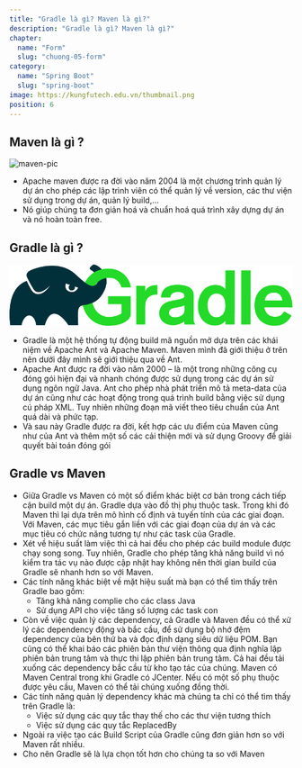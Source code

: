 ```yaml
---
title: "Gradle là gì? Maven là gì?"
description: "Gradle là gì? Maven là gì?"
chapter:
  name: "Form"
  slug: "chuong-05-form"
category:
  name: "Spring Boot"
  slug: "spring-boot"
image: https://kungfutech.edu.vn/thumbnail.png
position: 6
---
```


## Maven là gì ?

![maven-pic](https://cloudviet.com.vn/wp-content/uploads/2021/10/Apache-maven.jpg)

- Apache maven được ra đời vào năm 2004 là một chương trình quản lý dự án cho phép các lập trình viên có thể quản lý về version, các thư viện sử dụng trong dự án, quản lý build,…
- Nó giúp chúng ta đơn giản hoá và chuẩn hoá quá trình xây dựng dự án và nó hoàn toàn free.

## Gradle là gì ?

![gradle-pic](https://raw.githubusercontent.com/docker-library/docs/c3d3ca6beed000f9ba6eabc98f3399158f520256/gradle/logo.png)

- Gradle là một hệ thống tự động build mã nguồn mở dựa trên các khái niệm về Apache Ant và Apache Maven. Maven mình đã giới thiệu ở trên nên dưới đây mình sẽ giới thiệu qua về Ant.
- Apache Ant được ra đời vào năm 2000 – là một trong những công cụ đóng gói hiện đại và nhanh chóng được sử dụng trong các dự án sử dụng ngôn ngữ Java. Ant cho phép nhà phát triển mô tả meta-data của dự án cũng như các hoạt động trong quá trình build bằng việc sử dụng cú pháp XML. Tuy nhiên những đoạn mã viết theo tiêu chuẩn của Ant quá dài và phức tạp.
- Và sau này Gradle được ra đời, kết hợp các ưu điểm của Maven cũng như của Ant và thêm một số các cải thiện mới và sử dụng Groovy để giải quyết bài toán đóng gói

## Gradle vs Maven

- Giữa Gradle vs Maven có một số điểm khác biệt cơ bản trong cách tiếp cận build một dự án. Gradle dựa vào đồ thị phụ thuộc task. Trong khi đó Maven thì lại dựa trên mô hình cố định và tuyến tính của các giai đoạn. Với Maven, các mục tiêu gắn liền với các giai đoạn của dự án và các mục tiêu có chức năng tương tự như các task của Gradle.
- Xét về hiệu suất làm việc thì cả hai đều cho phép các build module được chạy song song. Tuy nhiên, Gradle cho phép tăng khả năng build vì nó kiểm tra tác vụ nào được cập nhật hay không nên thời gian build của Gradle sẽ nhanh hơn so với Maven.
- Các tính năng khác biệt về mặt hiệu suất mà bạn có thể tìm thấy trên Gradle bao gồm:
  - Tăng khả năng complie cho các class Java
  - Sử dụng API cho việc tăng số lượng các task con
- Còn về việc quản lý các dependency, cả Gradle và Maven đều có thể xử lý các dependency động và bắc cầu, để sử dụng bộ nhớ đệm dependency của bên thứ ba và đọc định dạng siêu dữ liệu POM. Bạn cũng có thể khai báo các phiên bản thư viện thông qua định nghĩa lập phiên bản trung tâm và thực thi lập phiên bản trung tâm. Cả hai đều tải xuống các dependency bắc cầu từ kho tạo tác của chúng. Maven có Maven Central trong khi Gradle có JCenter. Nếu có một số phụ thuộc được yêu cầu, Maven có thể tải chúng xuống đồng thời.
- Các tính năng quản lý dependency khác mà chúng ta chỉ có thể tìm thấy trên Gradle là:
  - Việc sử dụng các quy tắc thay thế cho các thư viện tương thích
  - Việc sử dụng các quy tắc ReplacedBy
- Ngoài ra việc tạo các Build Script của Gradle cũng đơn giản hơn so với Maven rất nhiều.
- Cho nên Gradle sẽ là lựa chọn tốt hơn cho chúng ta so với Maven
